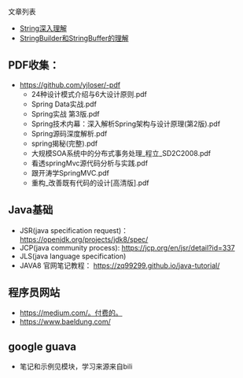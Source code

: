文章列表
- [String深入理解](https://github.com/junode/javademo/blob/master/java_base/String.md)
- [StringBuilder和StringBuffer的理解](https://github.com/junode/javademo/blob/master/java_base/StringBuilderAndStringBuffer.md)


## PDF收集：
- https://github.com/yjloser/-pdf
  - 24种设计模式介绍与6大设计原则.pdf
  - Spring Data实战.pdf
  - Spring实战 第3版.pdf
  - Spring技术内幕：深入解析Spring架构与设计原理(第2版).pdf
  - Spring源码深度解析.pdf
  - spring揭秘(完整).pdf
  - 大规模SOA系统中的分布式事务处理_程立_SD2C2008.pdf
  - 看透springMvc源代码分析与实践.pdf
  - 跟开涛学SpringMVC.pdf
  - 重构_改善既有代码的设计[高清版].pdf

## Java基础
  - JSR(java specification request)： https://openjdk.org/projects/jdk8/spec/
  - JCP(java community process): https://jcp.org/en/jsr/detail?id=337
  - JLS(java language specification)
  - JAVA8 官网笔记教程： https://zq99299.github.io/java-tutorial/

## 程序员网站
  - https://medium.com/。付费的。
  - https://www.baeldung.com/

## google guava
  - 笔记和示例见模块，学习来源来自bili
